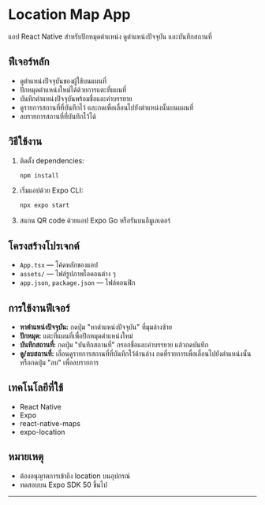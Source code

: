 # Location Map App

แอป React Native สำหรับปักหมุดตำแหน่ง ดูตำแหน่งปัจจุบัน และบันทึกสถานที่

## ฟีเจอร์หลัก
- ดูตำแหน่งปัจจุบันของผู้ใช้บนแผนที่
- ปักหมุดตำแหน่งใหม่ได้ด้วยการแตะที่แผนที่
- บันทึกตำแหน่งปัจจุบันพร้อมชื่อและคำบรรยาย
- ดูรายการสถานที่ที่บันทึกไว้ และกดเพื่อเลื่อนไปยังตำแหน่งนั้นบนแผนที่
- ลบรายการสถานที่ที่บันทึกไว้ได้

## วิธีใช้งาน
1. ติดตั้ง dependencies:
   ```sh
   npm install
   ```
2. เริ่มแอปด้วย Expo CLI:
   ```sh
   npx expo start
   ```
3. สแกน QR code ด้วยแอป Expo Go หรือรันบนอีมูเลเตอร์

## โครงสร้างโปรเจกต์
- `App.tsx` — โค้ดหลักของแอป
- `assets/` — ไฟล์รูปภาพไอคอนต่าง ๆ
- `app.json`, `package.json` — ไฟล์คอนฟิก

## การใช้งานฟีเจอร์
- **หาตำแหน่งปัจจุบัน:** กดปุ่ม "หาตำแหน่งปัจจุบัน" ที่มุมล่างซ้าย
- **ปักหมุด:** แตะที่แผนที่เพื่อปักหมุดตำแหน่งใหม่
- **บันทึกสถานที่:** กดปุ่ม "บันทึกสถานที่" กรอกชื่อและคำบรรยาย แล้วกดบันทึก
- **ดู/ลบสถานที่:** เลื่อนดูรายการสถานที่ที่บันทึกไว้ด้านล่าง กดที่รายการเพื่อเลื่อนไปยังตำแหน่งนั้น หรือกดปุ่ม "ลบ" เพื่อลบรายการ

## เทคโนโลยีที่ใช้
- React Native
- Expo
- react-native-maps
- expo-location

## หมายเหตุ
- ต้องอนุญาตการเข้าถึง location บนอุปกรณ์
- ทดสอบบน Expo SDK 50 ขึ้นไป

---


